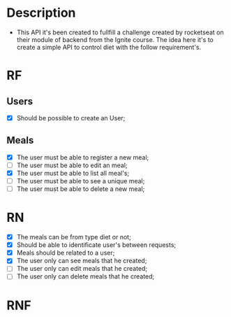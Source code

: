 # Description

- This API it's been created to fullfill a challenge created by rocketseat on their module of backend from the Ignite course. The idea here it's to create a simple API to control diet with the follow requirement's.

# RF

## Users
- [X] Should be possible to create an User;


## Meals
- [X] The user must be able to register a new meal;
- [ ] The user must be able to edit an meal;
- [X] The user must be able to list all  meal's;
- [ ] The user must be able to see a unique meal;
- [ ] The user must be able to delete a new meal;

# RN 
- [X] The meals can be from type diet or not;
- [X] Should be able to identificate user's between requests;
- [X] Meals should be related to a user;
- [X] The user only can see meals that he created;
- [ ] The user only can edit meals that he created;
- [ ] The user only can delete meals that he created;

# RNF

